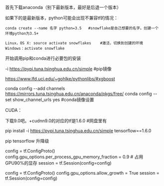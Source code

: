 首先下载anaconda（别下最新版本，最好是后退一个版本）

如果下的是最新版本，python可能会出现不兼容tf的情况：

```
conda create --name 名字 python=3.5   #snowflake是自己想要的名字。创建一个环境python为3.5+
```

```
Linux，OS X: source activate snowflakes    #激活，切换到创建的环境
Windows：activate snowflake  
```



开始调用pip和conda进行必要包的安装

-i <https://pypi.tuna.tsinghua.edu.cn/simple>              #pip镜像



https://www.lfd.uci.edu/~gohlke/pythonlibs/#xgboost



conda config --add channels https://mirrors.tuna.tsinghua.edu.cn/anaconda/pkgs/free/
conda config --set show_channel_urls yes        #conda镜像设置



CUDA：

下载9.0吧。+cudnn9.0的对应的tf是1.6.0    #网盘里有

pip install -i <https://pypi.tuna.tsinghua.edu.cn/simple> tensorflow==1.6.0





pip tensorflow 升降级





config = tf.ConfigProto() 
config.gpu_options.per_process_gpu_memory_fraction = 0.9 # 占用GPU90%的显存 
session = tf.Session(config=config)

config = tf.ConfigProto() 
config.gpu_options.allow_growth = True 
session = tf.Session(config=config)







